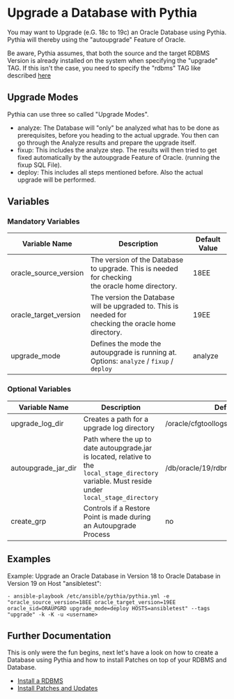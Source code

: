 # Upgrade a Database with Pythia

You may want to Upgrade (e.G. 18c to 19c) an Oracle Database using Pythia. Pythia will thereby using the "autoupgrade" Feature of Oracle. 

Be aware, Pythia assumes, that both the source and the target RDBMS Version is already installed on the system when specifying the "upgrade" TAG. If this isn't the case, you need to specify the "rdbms" TAG like described [here](https://github.com/thedatabaseme/pythia/blob/master/docs/02_INSTALL_RDBMS.md)

## Upgrade Modes

Pythia can use three so called "Upgrade Modes". 

  - analyze: The Database will "only" be analyzed what has to be done as prerequisites, before you heading to the actual upgrade. You then can go through the Analyze results and prepare the upgrade itself.
  - fixup: This includes the analyze step. The results will then tried to get fixed automatically by the autoupgrade Feature of Oracle. (running the fixup SQL File).
  - deploy: This includes all steps mentioned before. Also the actual upgrade will be performed.
## Variables

### Mandatory Variables


| Variable Name | Description              | Default Value |
|---------------|--------------------------|---------------|
|oracle_source_version|The version of the Database to upgrade. This is needed for checking <br>the oracle home directory.|18EE|
|oracle_target_version|The version the Database will be upgraded to. This is needed for <br>checking the oracle home directory.|19EE|
|upgrade_mode|Defines the mode the autoupgrade is running at. Options: `analyze` / `fixup` / `deploy`|analyze|

### Optional Variables


| Variable Name | Description              | Default Value |
|---------------|--------------------------|---------------|
|upgrade_log_dir|Creates a path for a upgrade log directory|/oracle/cfgtoollogs/autoupgrade/<date><time>|
|autoupgrade_jar_dir|Path where the up to date autoupgrade.jar is located, relative to the <br>`local_stage_directory` variable. Must reside under `local_stage_directory`|/db/oracle/19/rdbms/linux/x86_64/upgrade|
|create_grp|Controls if a Restore Point is made during an Autoupgrade Process|no|

## Examples

Example: Upgrade an Oracle Database in Version 18 to Oracle Database in Version 19 on Host "ansibletest":

    - ansible-playbook /etc/ansible/pythia/pythia.yml -e "oracle_source_version=18EE oracle_target_version=19EE oracle_sid=ORAUPGRD upgrade_mode=deploy HOSTS=ansibletest" --tags "upgrade" -k -K -u <username>

## Further Documentation

This is only were the fun begins, next let's have a look on how to create a Database using Pythia and how to install Patches on top of your RDBMS and Database.

  - [Install a RDBMS](https://github.com/thedatabaseme/pythia/blob/master/docs/02_INSTALL_RDBMS.md)
  - [Install Patches and Updates](https://github.com/thedatabaseme/pythia/blob/master/docs/04_INSTALL_PATCH.md)